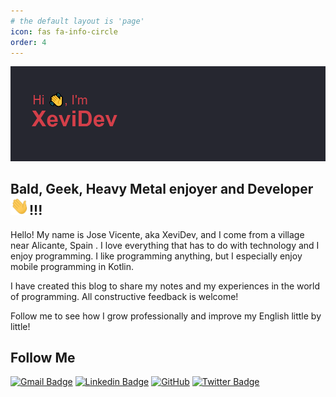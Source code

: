 ```yaml
---
# the default layout is 'page'
icon: fas fa-info-circle
order: 4
---
```

[![Header](/assets/img/headerBueno.png "Header")](https://github.com/XeviDev/)

## Bald, Geek, Heavy Metal enjoyer and Developer <img src="/assets/img/Hi.gif" width="30px"/>!!!

Hello! My name is Jose Vicente, aka XeviDev, and I come from a village near Alicante, Spain . I love everything that has to do with technology and I enjoy programming. I like programming anything, but I especially enjoy mobile programming in Kotlin.

I have created this blog to share my notes and my experiences in the world of programming. All constructive feedback is welcome!

Follow me to see how I grow professionally and improve my English little by little!

## Follow Me

[![Gmail Badge](https://img.shields.io/badge/-jv.martinez.mellado@gmail.com-c14438?style=flat-square&logo=Gmail&logoColor=white&link=mailto:jv.martinez.mellado@gmail.com)](mailto:jv.martinez.mellado@gmail.com)
[![Linkedin Badge](https://img.shields.io/badge/-jvmartinez-blue?style=flat-square&logo=Linkedin&logoColor=white&link=https://www.linkedin.com/in/jose-vicente-mart%C3%ADnez-mellado/)](https://www.linkedin.com/in/jose-vicente-mart%C3%ADnez-mellado/)
[![GitHub](https://img.shields.io/badge/-GitHub-181717?style=flat-square&logo=github&logoColor=white&link=https://github.com/XeviDev)](https://github.com/XeviDev)
[![Twitter Badge](https://img.shields.io/badge/-@XeviDev-00acee?style=flat&logo=Twitter&logoColor=white)](https://twitter.com/intent/follow?screen_name=XeviDev "Follow on Twitter")
